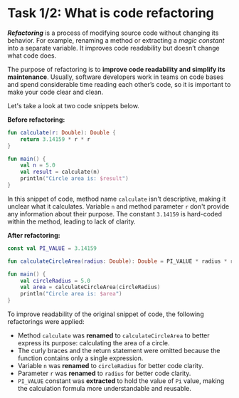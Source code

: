 # Task 1/2: What is code refactoring

**_Refactoring_** is a process of modifying source code without changing its behavior. For example, renaming a method or
extracting a _magic constant_ into a separate variable. It improves code readability but doesn’t change what code does.

The purpose of refactoring is to **improve code readability and simplify its maintenance**. Usually, software developers
work in teams on code bases and spend considerable time reading each other’s code, so it is important to make your code
clear and clean. 

Let's take a look at two code snippets below.

**Before refactoring:**

```kotlin
fun calculate(r: Double): Double {
    return 3.14159 * r * r
}

fun main() {
    val n = 5.0
    val result = calculate(n)
    println("Circle area is: $result")
}
```

In this snippet of code, method name `calculate` isn't descriptive, making it unclear what it calculates.
Variable `n` and method parameter `r` don't provide any information about their purpose.
The constant `3.14159` is hard-coded within the method, leading to lack of clarity.

**After refactoring:**

```kotlin
const val PI_VALUE = 3.14159

fun calculateCircleArea(radius: Double): Double = PI_VALUE * radius * radius

fun main() {
    val circleRadius = 5.0
    val area = calculateCircleArea(circleRadius)
    println("Circle area is: $area")
}
```

To improve readability of the original snippet of code, the following refactorings were applied:

- Method `calculate` was **renamed** to `calculateCircleArea` to better express its purpose: calculating the area of a
  circle.
- The curly braces and the return statement were omitted because the function contains only a single expression.
- Variable `n` was **renamed** to `circleRadius` for better code clarity.
- Parameter `r` was **renamed** to `radius` for better code clarity.
- `PI_VALUE` constant was **extracted** to hold the value of `Pi` value, making the calculation formula more
  understandable and reusable.